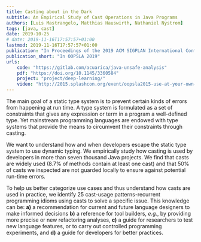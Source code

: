 ```yaml
---
title: Casting about in the Dark
subtitle: An Empirical Study of Cast Operations in Java Programs
authors: [Luis Mastrangelo, Matthias Hauswirth, Nathaniel Nystrom]
tags: [java, cast]
date: 2019-10-25
# date: 2019-11-16T17:57:57+01:00
lastmod: 2019-11-16T17:57:57+01:00
publication: "In Proceedings of the 2019 ACM SIGPLAN International Conference on Object-Oriented Programming, Systems, Languages, and Applications"
publication_short: "In OOPSLA 2019"
urls:
    code: "https://gitlab.com/acuarica/java-unsafe-analysis"
    pdf: "https://doi.org/10.1145/3360584"
    project: "project/deep-learning/"
    video: "http://2015.splashcon.org/event/oopsla2015-use-at-your-own-risk-the-java-unsafe-api-in-the-wild"
---
```


The main goal of a static type system is to prevent certain kinds of errors from happening at run time.
A type system is formulated as a set of constraints that gives any expression or term in a program a well-defined type.
Yet mainstream programming languages are endowed with type systems that provide the means to circumvent their constraints through casting.

We want to understand how and when developers escape the static type system to use dynamic typing.
We empirically study how casting is used by developers in more than seven thousand Java projects.
We find that casts are widely used (8.7% of methods contain at least one cast) and that 50% of casts we inspected are not guarded locally to ensure against potential run-time errors.

To help us better categorize use cases and thus understand how casts are used in practice, we identify 25 cast-usage patterns-recurrent programming idioms using casts to solve a specific issue.
This knowledge can be: **a)** a recommendation for current and future language designers to make informed decisions
**b)** a reference for tool builders, _e.g._, by providing more precise or new refactoring analyses,
**c)** a guide for researchers to test new language features, or to carry out controlled programming experiments, and
**d)** a guide for developers for better practices.
